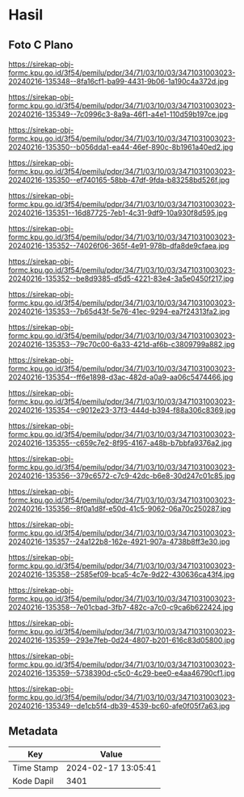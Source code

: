 # Hasil

## Foto C Plano

https://sirekap-obj-formc.kpu.go.id/3f54/pemilu/pdpr/34/71/03/10/03/3471031003023-20240216-135348--8fa16cf1-ba99-4431-9b06-1a190c4a372d.jpg

https://sirekap-obj-formc.kpu.go.id/3f54/pemilu/pdpr/34/71/03/10/03/3471031003023-20240216-135349--7c0996c3-8a9a-46f1-a4e1-110d59b197ce.jpg

https://sirekap-obj-formc.kpu.go.id/3f54/pemilu/pdpr/34/71/03/10/03/3471031003023-20240216-135350--b056dda1-ea44-46ef-890c-8b1961a40ed2.jpg

https://sirekap-obj-formc.kpu.go.id/3f54/pemilu/pdpr/34/71/03/10/03/3471031003023-20240216-135350--ef740165-58bb-47df-9fda-b83258bd526f.jpg

https://sirekap-obj-formc.kpu.go.id/3f54/pemilu/pdpr/34/71/03/10/03/3471031003023-20240216-135351--16d87725-7eb1-4c31-9df9-10a930f8d595.jpg

https://sirekap-obj-formc.kpu.go.id/3f54/pemilu/pdpr/34/71/03/10/03/3471031003023-20240216-135352--74026f06-365f-4e91-978b-dfa8de9cfaea.jpg

https://sirekap-obj-formc.kpu.go.id/3f54/pemilu/pdpr/34/71/03/10/03/3471031003023-20240216-135352--be8d9385-d5d5-4221-83e4-3a5e0450f217.jpg

https://sirekap-obj-formc.kpu.go.id/3f54/pemilu/pdpr/34/71/03/10/03/3471031003023-20240216-135353--7b65d43f-5e76-41ec-9294-ea7f24313fa2.jpg

https://sirekap-obj-formc.kpu.go.id/3f54/pemilu/pdpr/34/71/03/10/03/3471031003023-20240216-135353--79c70c00-6a33-421d-af6b-c3809799a882.jpg

https://sirekap-obj-formc.kpu.go.id/3f54/pemilu/pdpr/34/71/03/10/03/3471031003023-20240216-135354--ff6e1898-d3ac-482d-a0a9-aa06c5474466.jpg

https://sirekap-obj-formc.kpu.go.id/3f54/pemilu/pdpr/34/71/03/10/03/3471031003023-20240216-135354--c9012e23-37f3-444d-b394-f88a306c8369.jpg

https://sirekap-obj-formc.kpu.go.id/3f54/pemilu/pdpr/34/71/03/10/03/3471031003023-20240216-135355--c659c7e2-8f95-4167-a48b-b7bbfa9376a2.jpg

https://sirekap-obj-formc.kpu.go.id/3f54/pemilu/pdpr/34/71/03/10/03/3471031003023-20240216-135356--379c6572-c7c9-42dc-b6e8-30d247c01c85.jpg

https://sirekap-obj-formc.kpu.go.id/3f54/pemilu/pdpr/34/71/03/10/03/3471031003023-20240216-135356--8f0a1d8f-e50d-41c5-9062-06a70c250287.jpg

https://sirekap-obj-formc.kpu.go.id/3f54/pemilu/pdpr/34/71/03/10/03/3471031003023-20240216-135357--24a122b8-162e-4921-907a-4738b8ff3e30.jpg

https://sirekap-obj-formc.kpu.go.id/3f54/pemilu/pdpr/34/71/03/10/03/3471031003023-20240216-135358--2585ef09-bca5-4c7e-9d22-430636ca43f4.jpg

https://sirekap-obj-formc.kpu.go.id/3f54/pemilu/pdpr/34/71/03/10/03/3471031003023-20240216-135358--7e01cbad-3fb7-482c-a7c0-c9ca6b622424.jpg

https://sirekap-obj-formc.kpu.go.id/3f54/pemilu/pdpr/34/71/03/10/03/3471031003023-20240216-135359--293e7feb-0d24-4807-b201-616c83d05800.jpg

https://sirekap-obj-formc.kpu.go.id/3f54/pemilu/pdpr/34/71/03/10/03/3471031003023-20240216-135359--5738390d-c5c0-4c29-bee0-e4aa46790cf1.jpg

https://sirekap-obj-formc.kpu.go.id/3f54/pemilu/pdpr/34/71/03/10/03/3471031003023-20240216-135349--de1cb5f4-db39-4539-bc60-afe0f05f7a63.jpg


## Metadata

| Key        | Value               |
| ---------- | ------------------- |
| Time Stamp | 2024-02-17 13:05:41 |
| Kode Dapil | 3401                |



